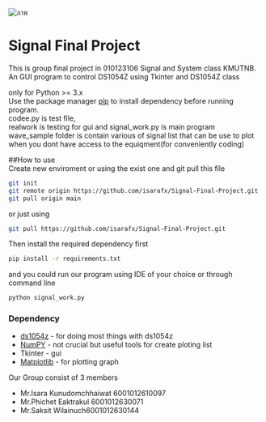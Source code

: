 ![ภาพ](https://user-images.githubusercontent.com/32303293/98802832-72f68000-2446-11eb-8ea9-9bae3b9840ad.png)
# Signal Final Project

This is group final project in 010123106 Signal and System class KMUTNB.<br>
An GUI program to control DS1054Z using Tkinter and DS1054Z class

only for Python >= 3.x<br>
Use the package manager [pip](https://pip.pypa.io/en/stable/) to install dependency before running program.<br>
codee.py is test file,<br> realwork is testing for gui and  signal_work.py is main program<br>
wave_sample folder is contain various of signal list that can be use to plot
<br>when you dont have access to the equiqment(for conveniently coding) <br>

##How to use<br>
Create new enviroment or using the exist one and git pull this file
```bash
git init
git remote origin https://github.com/isarafx/Signal-Final-Project.git
git pull origin main
```
or just using
```bash
git pull https://github.com/isarafx/Signal-Final-Project.git
```
Then install the required dependency first
```bash
pip install -r requirements.txt
```
and you could run our program using IDE of your choice or through command line
```bash
python signal_work.py
```

### Dependency

* [ds1054z](https://github.com/pklaus/ds1054z) - for doing most things with ds1054z
* [NumPY](https://github.com/numpy/numpy) - not crucial but useful tools for create ploting list
* Tkinter - gui
* [Matplotlib](https://github.com/matplotlib/matplotlib) - for plotting graph

Our Group consist of 3 members

  - Mr.Isara Kunudomchhaiwat 6001012610097
  - Mr.Phichet Eaktrakul 6001012630071
  - Mr.Saksit Wilainuch6001012630144


